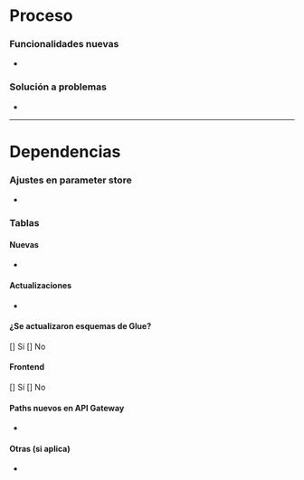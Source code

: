 # Proceso
### Funcionalidades nuevas
- 

### Solución a problemas
- 
------------------------------
# Dependencias
### Ajustes en parameter store
- 
### Tablas

#### Nuevas
- 
#### Actualizaciones
- 
#### ¿Se actualizaron esquemas de Glue?
[] Sí
[] No
#### Frontend
[] Sí
[] No
#### Paths nuevos en API Gateway
- 
#### Otras (si aplica)
- 